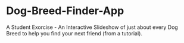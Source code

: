 # Dog-Breed-Finder-App
A Student Exorcise - An Interactive Slideshow of just about every Dog Breed to help you find your next friend (from a tutorial).
